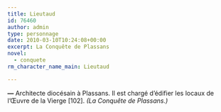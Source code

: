 ```yaml
---
title: Lieutaud
id: 76460
author: admin
type: personnage
date: 2010-03-10T10:24:08+00:00
excerpt: La Conquête de Plassans
novel:
  - conquete
rm_character_name_main: Lieutaud

---
```

**—** Architecte diocésain à Plassans. Il est chargé d&rsquo;édifier les locaux de l&rsquo;Œuvre de la Vierge [102]. _(La Conquête de Plassans.)_
